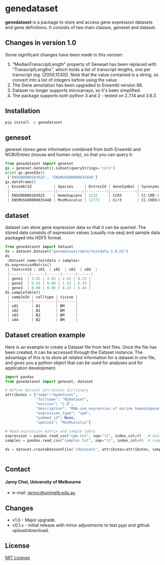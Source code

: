 genedataset
======
**genedataset** is a package to store and access gene expression datasets and gene definitions. It consists of two main classes, geneset and dataset.

## Changes in version 1.0
Some significant changes have been made in this version:
1. "MedianTranscriptLength" property of Geneset has been replaced with "TranscriptLengths", which holds a list of transcript lengths, one per transcript (eg. [2000,1530]). Note that the value contained is a string, so convert into a list of integers before using the value.
2. The Gene annotation has been upgraded to Ensembl version 88.
3. Dataset no longer supports microarrays, so it's been simplified.
4. The package supports both python 3 and 2 - tested on 2.7.14 and 3.6.3.

## Installation
```bash
pip install -e genedataset
```

## geneset
geneset stores gene information combined from both Ensembl and NCBI/Entrez (mouse and human only), so that you can query it:
```python
from genedataset import geneset
gs = geneset.Geneset().subset(queryStrings='ccr3')
print gs.geneIds()
 ['ENSG00000183625', 'ENSMUSG00000035448']
gs.dataframe()
 | EnsemblId          | Species     | EntrezId | GeneSymbol | Synonyms                     | Description                      | TranscriptLengths                             | Orthologue              |
 |--------------------|:-----------:|---------:|-----------:|-----------------------------:|---------------------------------:|----------------------------------------------:|------------------------:|
 | ENSG00000183625    | HomoSapiens | 1232     | CCR3       | CC-CKR-3|CD193|CKR3|CMKBR3   | C-C motif chemokine receptor 3   | [2000, 1581, 400, 436, 212, 1284, 1201, 1786] | ENSMUSG00000035448:Ccr3 |
 | ENSMUSG00000035448 | MusMusculus | 12771    | Ccr3       | CC-CKR3|CKR3|Cmkbr1l2|Cmkbr3 | chemokine (C-C motif) receptor 3 | [3272]                                        | ENSG00000183625:CCR3    |
```

## dataset
dataset can store gene expression data so that it can be queried. The stored data consists of expression values (usually rna-seq) and sample data packaged into HDF5 format.
```python
from genedataset import dataset
ds = dataset.Dataset("genedataset/data/testdata.1.0.h5")
ds
 <Dataset name:testdata 4 samples>
ds.expressionMatrix()
 | featureId | s01  | s02  | s03  | s04  |
 |---------|------|------|------|------|
 | gene1  | 3.45 | 4.65 | 2.65 | 8.23 |
 | gene2  | 5.54 | 0.00 | 1.43 | 6.43 |
 | gene3  | 0.00 | 0.00 | 4.34 | 5.44 |
ds.sampleTable()
 | sampleId | celltype | tissue |
 |----------|----------|--------|
 | s01      | B1       | BM     |
 | s02      | B1       | BM     |
 | s03      | B2       | BM     |
 | s04      | B2       | BM     |
```

## Dataset creation example
Here is an example to create a Dataset file from text files. Once the file has been created, it can be accessed through the Dataset instance. The advantage of this is to store all related information for a dataset in one file, and gives you a python object that can be used for analyses and for application development.
```python
import pandas
from genedataset import geneset, dataset

# Define dataset attributes dictionary 
attributes = {"name":"mydataset",
			  "fullname": "MyDataset",
			  "version": "1.0",
			  "description": "RNA-seq expression of murine haematopoietic cells",
			  "expression_type": "cpm",
			  "pubmed_id": None,
			  "species": "MusMusculus"}
					  
# Read expression matrix and sample table
expression = pandas.read_csv("cpm.txt", sep="\t", index_col=0)   # data frame must have index
samples = pandas.read_csv("samples.txt", sep="\t", index_col=0)  # sample ids form index, should match columns of expression (different ordering OK)

ds = dataset.createDatasetFile("/datasets", attributes=attributes, samples=samples, expression=expression)
        
```

## Contact
#### Jarny Choi, University of Melbourne
* e-mail: jarnyc@unimelb.edu.au

## Changes 
* v1.0 - Major upgrade.
* v0.1.x - Initial release with minor adjustments to test pypi and github upload/download.

## License
[MIT License](LICENSE.txt)

